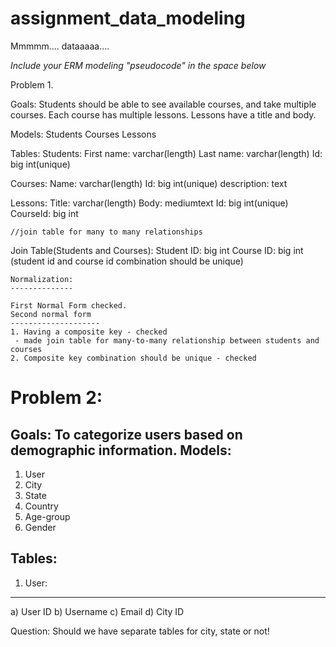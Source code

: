 # assignment_data_modeling
Mmmmm.... dataaaaa....

*Include your ERM modeling "pseudocode" in the space below*

Problem 1.

Goals: Students should be able to see available courses, and take multiple courses. Each course has multiple lessons. Lessons have a title and body.

Models:
  Students
  Courses
  Lessons

Tables:
  Students:
    First name: varchar(length)
    Last name: varchar(length)
    Id: big int(unique)

  Courses:
    Name: varchar(length)
    Id: big int(unique)
    description: text

  Lessons:
    Title: varchar(length)
    Body: mediumtext
    Id: big int(unique)
    CourseId: big int

    //join table for many to many relationships
  Join Table(Students and Courses):
    Student ID: big int
    Course ID: big int
    (student id and course id combination should be unique)

    Normalization:
    --------------

    First Normal Form checked.
    Second normal form
    --------------------
    1. Having a composite key - checked
     - made join table for many-to-many relationship between students and courses
    2. Composite key combination should be unique - checked

  Problem 2:
  ==========
  Goals: To categorize users based on demographic information.
  Models:
  -------
  1. User
  2. City
  3. State
  4. Country
  5. Age-group
  6. Gender

  Tables:
  -------
  1. User:
  ---------
  a) User ID
  b) Username
  c) Email
  d) City ID

  Question: Should we have separate tables for city, state or not!
